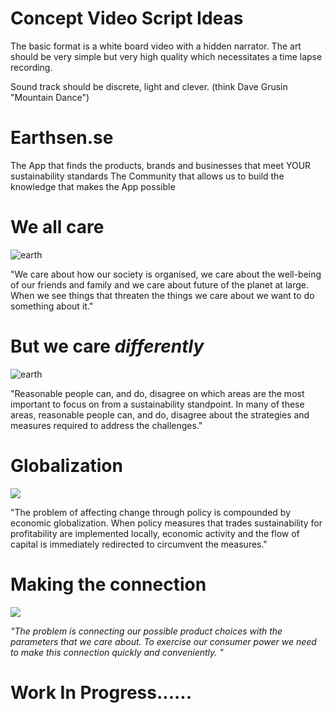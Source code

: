 # Concept Video Script Ideas

The basic format is a white board video with a hidden narrator. The art should be very simple but very high quality which necessitates a time lapse recording. 

Sound track should be discrete, light and clever. (think Dave Grusin "Mountain Dance")

# Earthsen.se

The App that finds the products, brands and businesses that meet YOUR sustainability standards
The Community that allows us to build the knowledge that makes the App possible

# We all care

![earth](http://earthsenze.com/conceptvid/we-all-care.png)

"We care about how our society is organised, we care about the well-being of our friends and family and we care about future of the planet at large. When we see things that threaten the things we care about we want to do something about it."

# But we care *differently*

![earth](http://earthsenze.com/conceptvid/we-care-differently.png)

"Reasonable people can, and do, disagree on which areas are the most important to focus on from a sustainability standpoint. In many of these areas, reasonable people can, and do, disagree about the strategies and measures required to address the challenges."

# Globalization

![](http://earthsenze.com/conceptvid/globalizaion.png)

"The problem of affecting change through policy is compounded by economic globalization. When policy measures that trades sustainability for profitability are implemented locally, economic activity and the flow of capital is immediately redirected to circumvent the measures."


# Making the connection

![](http://earthsenze.com/conceptvid/connect.png)

*"The problem is connecting our possible product choices with the parameters that we care about. To exercise our consumer power we need to make this connection quickly and conveniently. "*


# **Work In Progress**......
